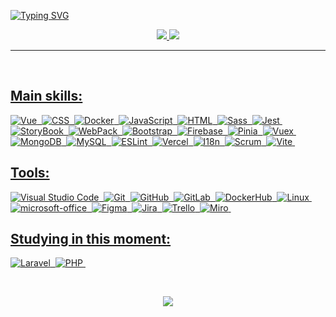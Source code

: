 <!-- <img width=100% src="https://capsule-render.vercel.app/api?type=waving&color=008036&height=120&section=header"/> -->

[![Typing SVG](https://readme-typing-svg.herokuapp.com?font=Inter&size=50&pause=1000&color=FEFEFE&center=true&vCenter=true&width=1000&height=90&lines=%F0%9F%91%8B+Hello%2C+I'm+Luiz+Vicente;I'm+a+Front-End+Developer+%F0%9F%92%BB;%F0%9F%A7%90+I'm+a+Systems+Analyst+at+PUC-PR)](https://git.io/typing-svg)

<!-- <div align="center">  
  <img width="49%" height="195px" src="https://github-readme-stats.vercel.app/api?username=Luiz-Vicente&show_icons=true&count_private=true&hide_border=true&title_color=008036&icon_color=008036&text_color=c9d1d9&bg_color=0d1117" alt="Luiz Vicente GitHub stats" /> 
  <img width="49%" height="165px" src="https://github-readme-stats.vercel.app/api/top-langs/?username=Luiz-Vicente&layout=compact&hide_border=true&title_color=008036&text_color=FEFEFE&bg_color=0d1117" />
</div> -->

<!-- ![Contribution](https://activity-graph.herokuapp.com/graph?username=Luiz-Vicente&hide_border=true&area=true&color=FEFEFE&bg_color=0D1117&line=008036&area_color=14ae5c) -->

<div align="center">  
<a href="https://www.instagram.com/eu_sou_o_luiz/" target="_blank"><img src="https://img.shields.io/badge/-Instagram-EC2E2C?style=for-the-badge&logo=instagram&logoColor=white"</a>
<a href="https://www.linkedin.com/in/dev-vicente/" target="_blank"><img src="https://img.shields.io/badge/-LinkedIn-0961B8?style=for-the-badge&logo=linkedin&logoColor=white"</a>
</div>

---
<br/>
  
## Main skills:
![Vue](https://img.shields.io/badge/-Vue-0D1117?style=for-the-badge&logo=vue.js&labelColor=0D1117)&nbsp;
![CSS](https://img.shields.io/badge/-CSS-0D1117?style=for-the-badge&logo=CSS3&logoColor=1572B6&labelColor=0D1117)&nbsp;
![Docker](https://img.shields.io/badge/-Docker-0D1117?style=for-the-badge&logo=docker&labelColor=0D1117&textColor=0D1117)&nbsp;
![JavaScript](https://img.shields.io/badge/-JavaScript-0D1117?style=for-the-badge&logo=javascript&labelColor=0D1117&textColor=0D1117)&nbsp;
![HTML](https://img.shields.io/badge/-HTML-0D1117?style=for-the-badge&logo=html5&labelColor=0D1117)&nbsp;
![Sass](https://img.shields.io/badge/-Sass-0D1117?style=for-the-badge&logo=sass&labelColor=0D1117)&nbsp;
![Jest](https://img.shields.io/badge/-Jest-0D1117?style=for-the-badge&logo=jest&labelColor=0D1117)&nbsp;
![StoryBook](https://img.shields.io/badge/-StoryBook-0D1117?style=for-the-badge&logo=storybook&labelColor=0D1117)&nbsp;
![WebPack](https://img.shields.io/badge/-WebPack-0D1117?style=for-the-badge&logo=webpack&labelColor=0D1117)&nbsp;
![Bootstrap](https://img.shields.io/badge/-Bootstrap-0D1117?style=for-the-badge&logo=bootstrap&labelColor=0D1117)&nbsp;
![Firebase](https://img.shields.io/badge/-Firebase-0D1117?style=for-the-badge&logo=firebase&labelColor=0D1117)&nbsp;
![Pinia](https://img.shields.io/badge/-Pinia-0D1117?style=for-the-badge&logo=pinia&labelColor=0D1117)&nbsp;
![Vuex](https://img.shields.io/badge/-Vuex-0D1117?style=for-the-badge&logo=vuex&labelColor=0D1117)&nbsp;
![MongoDB](https://img.shields.io/badge/-MongoDB-0D1117?style=for-the-badge&logo=mongodb&labelColor=0D1117)&nbsp;
![MySQL](https://img.shields.io/badge/-MySQL-0D1117?style=for-the-badge&logo=mysql&labelColor=0D1117)&nbsp;
![ESLint](https://img.shields.io/badge/-ESLint-0D1117?style=for-the-badge&logo=eslint&labelColor=0D1117)&nbsp;
![Vercel](https://img.shields.io/badge/-Vercel-0D1117?style=for-the-badge&logo=vercel&labelColor=0D1117)&nbsp;
![I18n](https://img.shields.io/badge/-I18n-0D1117?style=for-the-badge&logo=i18n&labelColor=0D1117)&nbsp;
![Scrum](https://img.shields.io/badge/-Scrum-0D1117?style=for-the-badge&logo=scrum&labelColor=0D1117)&nbsp;
![Vite](https://img.shields.io/badge/-Vite-0D1117?style=for-the-badge&logo=vite&labelColor=0D1117)&nbsp;

## Tools:
![Visual Studio Code](https://img.shields.io/badge/-Visual%20Studio%20Code-0D1117?style=for-the-badge&logo=visual-studio-code&logoColor=007ACC&labelColor=0D1117)&nbsp;
![Git](https://img.shields.io/badge/-Git-0D1117?style=for-the-badge&logo=git&labelColor=0D1117)&nbsp;
![GitHub](https://img.shields.io/badge/-GitHub-0D1117?style=for-the-badge&logo=github&labelColor=0D1117)&nbsp;
![GitLab](https://img.shields.io/badge/-GitLab-0D1117?style=for-the-badge&logo=gitlab&labelColor=0D1117)&nbsp;
![DockerHub](https://img.shields.io/badge/-DockerHub-0D1117?style=for-the-badge&logo=dockerhub&labelColor=0D1117)&nbsp;
![Linux](https://img.shields.io/badge/-Linux-0D1117?style=for-the-badge&logo=linux&labelColor=0D1117)&nbsp;
![microsoft-office](https://img.shields.io/badge/-microsoft_office-0D1117?style=for-the-badge&logo=microsoft-office&labelColor=0D1117)&nbsp;
![Figma](https://img.shields.io/badge/figma-0D1117?style=for-the-badge&logo=figma&labelColor=0D1117)&nbsp;
![Jira](https://img.shields.io/badge/jira-0D1117?style=for-the-badge&logo=jira&labelColor=0D1117)&nbsp;
![Trello](https://img.shields.io/badge/trello-0D1117?style=for-the-badge&logo=trello&labelColor=0D1117)&nbsp;
![Miro](https://img.shields.io/badge/Miro-0D1117?style=for-the-badge&logo=miro&labelColor=0D1117)&nbsp;

<!-- ### Other Knowledge:
![Python](https://img.shields.io/badge/-python-0D1117?style=for-the-badge&logo=python&logoColor=1572B6&labelColor=0D1117)&nbsp;
![Boostrap](https://img.shields.io/badge/-boostrap-0D1117?style=for-the-badge&logo=bootstrap&labelColor=0D1117)&nbsp;
![MySQL](https://img.shields.io/badge/-mysql-0D1117?style=for-the-badge&logo=mysql&labelColor=0D1117)&nbsp;
![Figma](https://img.shields.io/badge/-figma-0D1117?style=for-the-badge&logo=figma&labelColor=0D1117)&nbsp; -->
  
## Studying in this moment:
![Laravel](https://img.shields.io/badge/-Laravel-0D1117?style=for-the-badge&logo=laravel&labelColor=0D1117&textColor=0D1117)&nbsp;
![PHP](https://img.shields.io/badge/-PHP-0D1117?style=for-the-badge&logo=php&labelColor=0D1117&textColor=0D1117)&nbsp;
  
<br/>

<div align="center">
  
![](https://github-readme-streak-stats.herokuapp.com/?user=Luiz-Vicente&theme=gotham&hide_border=false)<br/>
<!-- ![](https://github-readme-stats.vercel.app/api/top-langs/?username=Luiz-Vicente&theme=gotham&hide_border=false&include_all_commits=false&count_private=true&layout=compact) -->

</div>

<!-- <img width=100% src="https://capsule-render.vercel.app/api?type=waving&color=008036&height=120&section=footer"/> -->
